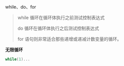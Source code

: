 while、do、for
> while 循环在循环体执行之前测试控制表达式
> 
> do 循环在循环体执行之后测试控制表达式
> 
> for 语句则非常适合那些递增或递减计数变量的循环。


**无限循环**
```c
while(1)...
```



